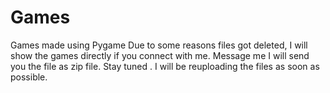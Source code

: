 # Games
Games made using Pygame
Due to some reasons files got deleted, I will show the games directly if you connect with me. 
Message me I will send you the file as zip file. 
Stay tuned . I will be reuploading the files as soon as possible.
